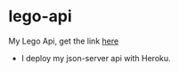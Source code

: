 # lego-api
My Lego Api, get the link [here](https://lego-api-project.herokuapp.com/)
- I deploy my json-server api with Heroku.
